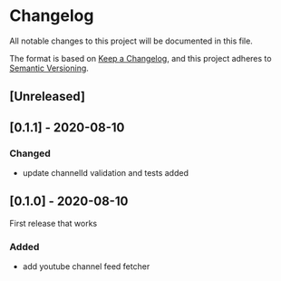 # Changelog

All notable changes to this project will be documented in this file.

The format is based on [Keep a Changelog](https://keepachangelog.com/en/1.0.0/),
and this project adheres to [Semantic Versioning](https://semver.org/spec/v2.0.0.html).

## [Unreleased]

## [0.1.1] - 2020-08-10

### Changed

- update channelId validation and tests added

## [0.1.0] - 2020-08-10

First release that works

### Added

- add youtube channel feed fetcher

